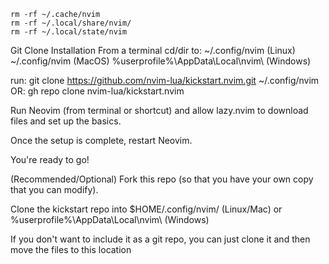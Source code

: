 ```
rm -rf ~/.cache/nvim
rm -rf ~/.local/share/nvim/
rm -rf ~/.local/state/nvim
```

Git Clone Installation
From a terminal cd/dir to: ~/.config/nvim (Linux) ~/.config/nvim (MacOS) %userprofile%\AppData\Local\nvim\ (Windows)

run: git clone https://github.com/nvim-lua/kickstart.nvim.git ~/.config/nvim OR: gh repo clone nvim-lua/kickstart.nvim

Run Neovim (from terminal or shortcut) and allow lazy.nvim to download files and set up the basics.

Once the setup is complete, restart Neovim.

You're ready to go!

(Recommended/Optional) Fork this repo (so that you have your own copy that you can modify).

Clone the kickstart repo into $HOME/.config/nvim/ (Linux/Mac) or %userprofile%\AppData\Local\nvim\ (Windows)

If you don't want to include it as a git repo, you can just clone it and then move the files to this location
